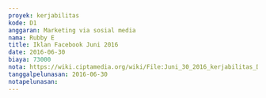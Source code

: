 ```yaml
---
proyek: kerjabilitas
kode: D1
anggaran: Marketing via sosial media
nama: Rubby E
title: Iklan Facebook Juni 2016
date: 2016-06-30
biaya: 73000
nota: https://wiki.ciptamedia.org/wiki/File:Juni_30_2016_kerjabilitas_D1_iklan_fb_rubby105.jpg
tanggalpelunasan: 2016-06-30
notapelunasan:
---
```

